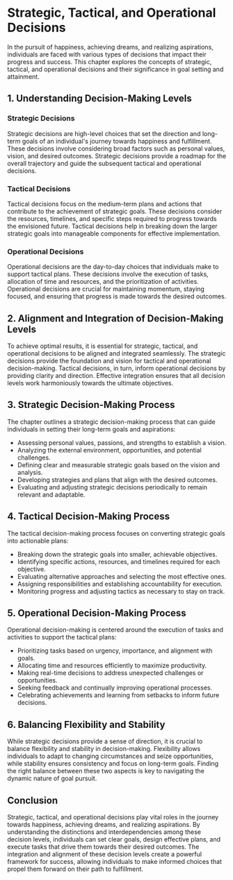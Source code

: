 Strategic, Tactical, and Operational Decisions
=======================================================

In the pursuit of happiness, achieving dreams, and realizing aspirations, individuals are faced with various types of decisions that impact their progress and success. This chapter explores the concepts of strategic, tactical, and operational decisions and their significance in goal setting and attainment.

**1. Understanding Decision-Making Levels**
-------------------------------------------

### Strategic Decisions

Strategic decisions are high-level choices that set the direction and long-term goals of an individual's journey towards happiness and fulfillment. These decisions involve considering broad factors such as personal values, vision, and desired outcomes. Strategic decisions provide a roadmap for the overall trajectory and guide the subsequent tactical and operational decisions.

### Tactical Decisions

Tactical decisions focus on the medium-term plans and actions that contribute to the achievement of strategic goals. These decisions consider the resources, timelines, and specific steps required to progress towards the envisioned future. Tactical decisions help in breaking down the larger strategic goals into manageable components for effective implementation.

### Operational Decisions

Operational decisions are the day-to-day choices that individuals make to support tactical plans. These decisions involve the execution of tasks, allocation of time and resources, and the prioritization of activities. Operational decisions are crucial for maintaining momentum, staying focused, and ensuring that progress is made towards the desired outcomes.

**2. Alignment and Integration of Decision-Making Levels**
----------------------------------------------------------

To achieve optimal results, it is essential for strategic, tactical, and operational decisions to be aligned and integrated seamlessly. The strategic decisions provide the foundation and vision for tactical and operational decision-making. Tactical decisions, in turn, inform operational decisions by providing clarity and direction. Effective integration ensures that all decision levels work harmoniously towards the ultimate objectives.

**3. Strategic Decision-Making Process**
----------------------------------------

The chapter outlines a strategic decision-making process that can guide individuals in setting their long-term goals and aspirations:

* Assessing personal values, passions, and strengths to establish a vision.
* Analyzing the external environment, opportunities, and potential challenges.
* Defining clear and measurable strategic goals based on the vision and analysis.
* Developing strategies and plans that align with the desired outcomes.
* Evaluating and adjusting strategic decisions periodically to remain relevant and adaptable.

**4. Tactical Decision-Making Process**
---------------------------------------

The tactical decision-making process focuses on converting strategic goals into actionable plans:

* Breaking down the strategic goals into smaller, achievable objectives.
* Identifying specific actions, resources, and timelines required for each objective.
* Evaluating alternative approaches and selecting the most effective ones.
* Assigning responsibilities and establishing accountability for execution.
* Monitoring progress and adjusting tactics as necessary to stay on track.

**5. Operational Decision-Making Process**
------------------------------------------

Operational decision-making is centered around the execution of tasks and activities to support the tactical plans:

* Prioritizing tasks based on urgency, importance, and alignment with goals.
* Allocating time and resources efficiently to maximize productivity.
* Making real-time decisions to address unexpected challenges or opportunities.
* Seeking feedback and continually improving operational processes.
* Celebrating achievements and learning from setbacks to inform future decisions.

**6. Balancing Flexibility and Stability**
------------------------------------------

While strategic decisions provide a sense of direction, it is crucial to balance flexibility and stability in decision-making. Flexibility allows individuals to adapt to changing circumstances and seize opportunities, while stability ensures consistency and focus on long-term goals. Finding the right balance between these two aspects is key to navigating the dynamic nature of goal pursuit.

**Conclusion**
--------------

Strategic, tactical, and operational decisions play vital roles in the journey towards happiness, achieving dreams, and realizing aspirations. By understanding the distinctions and interdependencies among these decision levels, individuals can set clear goals, design effective plans, and execute tasks that drive them towards their desired outcomes. The integration and alignment of these decision levels create a powerful framework for success, allowing individuals to make informed choices that propel them forward on their path to fulfillment.
